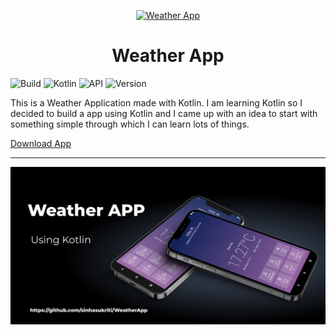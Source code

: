 <p align="center">
    <a href="https://github.com/sinhasukriti/WeatherApp">
        <img alt="Weather App" src="https://github.com/sinhasukriti/WeatherApp/blob/master/.github/Logo.png" width="146">
    </a>
</p>

<h1 align="center">
    Weather App
</h1>

![Build](https://img.shields.io/badge/Build-Passing-success?https://img.shields.io/endpoint?url=https://language-translator-abhi6722.herokuapp.com&style=for-the-badge)
![Kotlin](https://img.shields.io/badge/Made_with-Kotlin-blueviolet?style=for-the-badge)
![API](https://img.shields.io/badge/API-Openweathermap-green?url=https://openweathermap.org/api&style=for-the-badge)
![Version](https://img.shields.io/badge/Version-v1-fcba03?style=for-the-badge)



This is a Weather Application made with Kotlin. I am learning Kotlin so I decided to build a app using Kotlin and I came up with an idea to start with something simple through which I can learn lots of things.

<a id="raw-url" href="https://github.com/sinhasukriti/WeatherApp/releases/download/v1/WeatherApp.apk">Download App</a>

***


<img src="https://github.com/sinhasukriti/WeatherApp/blob/master/.github/WeatherApp.png" align="centre">
